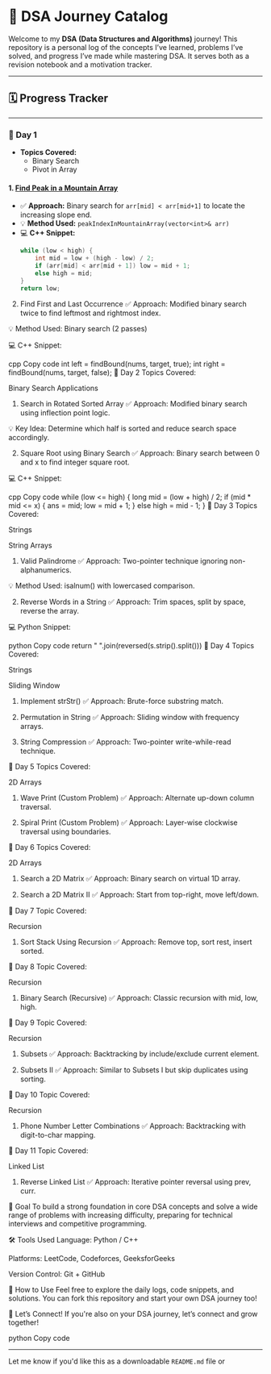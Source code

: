 # 📘 DSA Journey Catalog

Welcome to my **DSA (Data Structures and Algorithms)** journey! This repository is a personal log of the concepts I’ve learned, problems I’ve solved, and progress I’ve made while mastering DSA. It serves both as a revision notebook and a motivation tracker.

---

## 🗓️ Progress Tracker

---

### 📅 Day 1
- **Topics Covered:**
  - Binary Search
  - Pivot in Array

#### 1. [Find Peak in a Mountain Array](https://leetcode.com/problems/peak-index-in-a-mountain-array/)
- ✅ **Approach:** Binary search for `arr[mid] < arr[mid+1]` to locate the increasing slope end.
- 💡 **Method Used:** `peakIndexInMountainArray(vector<int>& arr)`
- 💻 **C++ Snippet:**
  ```cpp
  while (low < high) {
      int mid = low + (high - low) / 2;
      if (arr[mid] < arr[mid + 1]) low = mid + 1;
      else high = mid;
  }
  return low;
2. Find First and Last Occurrence
✅ Approach: Modified binary search twice to find leftmost and rightmost index.

💡 Method Used: Binary search (2 passes)

💻 C++ Snippet:

cpp
Copy code
int left = findBound(nums, target, true);
int right = findBound(nums, target, false);
📅 Day 2
Topics Covered:

Binary Search Applications

1. Search in Rotated Sorted Array
✅ Approach: Modified binary search using inflection point logic.

💡 Key Idea: Determine which half is sorted and reduce search space accordingly.

2. Square Root using Binary Search
✅ Approach: Binary search between 0 and x to find integer square root.

💻 C++ Snippet:

cpp
Copy code
while (low <= high) {
    long mid = (low + high) / 2;
    if (mid * mid <= x) {
        ans = mid;
        low = mid + 1;
    } else high = mid - 1;
}
📅 Day 3
Topics Covered:

Strings

String Arrays

1. Valid Palindrome
✅ Approach: Two-pointer technique ignoring non-alphanumerics.

💡 Method Used: isalnum() with lowercased comparison.

2. Reverse Words in a String
✅ Approach: Trim spaces, split by space, reverse the array.

💻 Python Snippet:

python
Copy code
return " ".join(reversed(s.strip().split()))
📅 Day 4
Topics Covered:

Strings

Sliding Window

1. Implement strStr()
✅ Approach: Brute-force substring match.

2. Permutation in String
✅ Approach: Sliding window with frequency arrays.

3. String Compression
✅ Approach: Two-pointer write-while-read technique.

📅 Day 5
Topics Covered:

2D Arrays

1. Wave Print (Custom Problem)
✅ Approach: Alternate up-down column traversal.

2. Spiral Print (Custom Problem)
✅ Approach: Layer-wise clockwise traversal using boundaries.

📅 Day 6
Topics Covered:

2D Arrays

1. Search a 2D Matrix
✅ Approach: Binary search on virtual 1D array.

2. Search a 2D Matrix II
✅ Approach: Start from top-right, move left/down.

📅 Day 7
Topic Covered:

Recursion

1. Sort Stack Using Recursion
✅ Approach: Remove top, sort rest, insert sorted.

📅 Day 8
Topic Covered:

Recursion

1. Binary Search (Recursive)
✅ Approach: Classic recursion with mid, low, high.

📅 Day 9
Topic Covered:

Recursion

1. Subsets
✅ Approach: Backtracking by include/exclude current element.

2. Subsets II
✅ Approach: Similar to Subsets I but skip duplicates using sorting.

📅 Day 10
Topic Covered:

Recursion

1. Phone Number Letter Combinations
✅ Approach: Backtracking with digit-to-char mapping.

📅 Day 11
Topic Covered:

Linked List

1. Reverse Linked List
✅ Approach: Iterative pointer reversal using prev, curr.

🎯 Goal
To build a strong foundation in core DSA concepts and solve a wide range of problems with increasing difficulty, preparing for technical interviews and competitive programming.

🛠️ Tools Used
Language: Python / C++

Platforms: LeetCode, Codeforces, GeeksforGeeks

Version Control: Git + GitHub

🚀 How to Use
Feel free to explore the daily logs, code snippets, and solutions. You can fork this repository and start your own DSA journey too!

🙌 Let’s Connect!
If you're also on your DSA journey, let’s connect and grow together!

python
Copy code

---

Let me know if you'd like this as a downloadable `README.md` file or 
